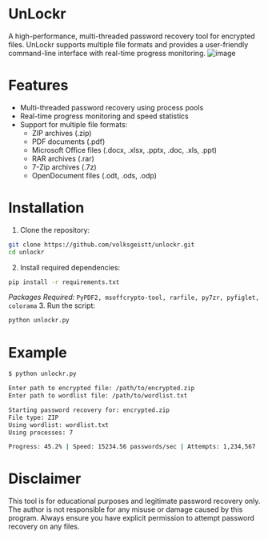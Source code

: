 # UnLockr
A high-performance, multi-threaded password recovery tool for encrypted files. UnLockr supports multiple file formats and provides a user-friendly command-line interface with real-time progress monitoring.
![image](https://github.com/user-attachments/assets/74d34f9b-da30-433e-9cde-28ec090284f4)
# Features
- Multi-threaded password recovery using process pools
- Real-time progress monitoring and speed statistics
- Support for multiple file formats:
   - ZIP archives (.zip)
   - PDF documents (.pdf)
   - Microsoft Office files (.docx, .xlsx, .pptx, .doc, .xls, .ppt)
   - RAR archives (.rar)
   - 7-Zip archives (.7z)
   - OpenDocument files (.odt, .ods, .odp)
# Installation
1. Clone the repository:
```bash
git clone https://github.com/volksgeistt/unlockr.git
cd unlockr
```
2. Install required dependencies:
```bash
pip install -r requirements.txt
```
*Packages Required:* `PyPDF2, msoffcrypto-tool, rarfile, py7zr, pyfiglet, colorama`
3. Run the script:
```bash
python unlockr.py
```
# Example
```bash
$ python unlockr.py

Enter path to encrypted file: /path/to/encrypted.zip
Enter path to wordlist file: /path/to/wordlist.txt

Starting password recovery for: encrypted.zip
File type: ZIP
Using wordlist: wordlist.txt
Using processes: 7

Progress: 45.2% | Speed: 15234.56 passwords/sec | Attempts: 1,234,567
```
# Disclaimer
This tool is for educational purposes and legitimate password recovery only. The author is not responsible for any misuse or damage caused by this program. Always ensure you have explicit permission to attempt password recovery on any files.



